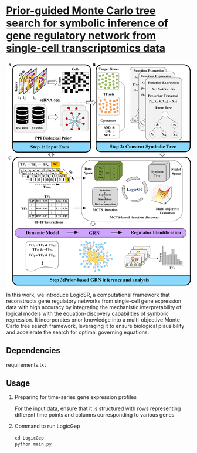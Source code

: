 # [Prior-guided Monte Carlo tree search for symbolic inference of gene regulatory network from single-cell transcriptomics data](https://github.com/NETTRRE/GRN-infer.git)

![Screenshot](Figure/MCTS1-2.png)

  In this work, we introduce LogicSR, a computational framework that reconstructs gene regulatory networks from single-cell gene expression data with high accuracy by integrating the mechanistic interpretability of logical models with the equation-discovery capabilities of symbolic regression. It incorporates prior knowledge into a multi-objective Monte Carlo tree search framework, leveraging it to ensure biological plausibility and accelerate the search for optimal governing equations.

## Dependencies
requirements.txt
  
## Usage

1. Preparing  for  time-series gene expression profiles
   
   For the input data, ensure that it is structured with rows representing different time points and columns 
   corresponding to various genes
   
3. Command to run LogicGep
 
   ``cd LogicGep ``  
   ``python main.py``
